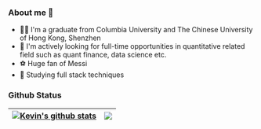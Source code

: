 ### About me 👋

- 👨‍🎓 I'm a graduate from Columbia University and The Chinese University of Hong Kong, Shenzhen
- 💼 I'm actively looking for full-time opportunities in quantitative related field such as quant finance, data science etc.
- ⚽ Huge fan of Messi
- 📖 Studying full stack techniques 

### Github Status

| <a href="https://github.com/KZy1218/github-readme-stats"><img align="center" src="https://github-readme-stats.vercel.app/api?username=KZy1218&show_icons=true&include_all_commits=true&theme=buefy&hide_border=true" alt="Kevin's github stats" /></a> | <a href="https://github.com/KZy1218/github-readme-stats"><img align="center" src="https://github-readme-stats.vercel.app/api/top-langs/?username=KZy1218&layout=compact&theme=buefy&hide_border=true" /></a> |
| ------------- | ------------- |





<!--
**KZy1218/KZy1218** is a ✨ _special_ ✨ repository because its `README.md` (this file) appears on your GitHub profile.

Here are some ideas to get you started:

- 🔭 I’m currently working on ...
- 🌱 I’m currently learning ...
- 👯 I’m looking to collaborate on ...
- 🤔 I’m looking for help with ...
- 💬 Ask me about ...
- 📫 How to reach me: ...
- 😄 Pronouns: ...
- ⚡ Fun fact: ...
-->
